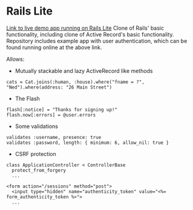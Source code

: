 # Rails Lite
[Link to live demo app running on Rails Lite](http://rld.edmund.io)
Clone of Rails' basic functionality, including clone of Active Record's basic functionality. Repository includes example app with user authentication, which can be found running online at the above link.

Allows:

* Mutually stackable and lazy ActiveRecord like methods

```
cats = Cat.joins(:human, :house).where("fname = ?", "Ned").where(address: "26 Main Street")
```

* The Flash

```
flash[:notice] = "Thanks for signing up!"
flash.now[:errors] = @user.errors
```

* Some validations

```
validates :username, presence: true
validates :password, length: { minimum: 6, allow_nil: true }
```

* CSRF protection
```
class ApplicationController < ControllerBase
  protect_from_forgery
  ...

<form action="/sessions" method="post">
  <input type="hidden" name="authenticity_token" value="<%= form_authenticity_token %>">
  ...
```
